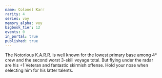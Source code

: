 ```yaml
---
name: Colonel Karr
rarity: 4
series: voy
memory_alpha: voy
bigbook_tier: 12
events: 0
in_portal: true
published: true
---
```


The Notorious K.A.R.R. is well known for the lowest primary base among 4* crew and the second worst 3-skill voyage total. But flying under the radar are his +1 Veteran and fantastic skirmish offense. Hold your nose when selecting him for his latter talents.
